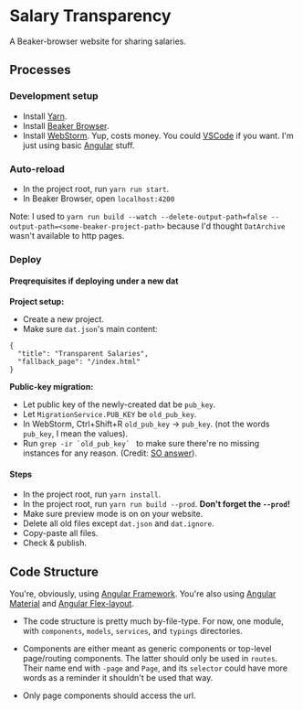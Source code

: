 # Salary Transparency

A Beaker-browser website for sharing salaries.

## Processes

### Development setup

- Install [Yarn](https://yarnpkg.com).
- Install [Beaker Browser](https://beakerbrowser.com/).
- Install [WebStorm](https://www.jetbrains.com/webstorm/). Yup, costs money. You could [VSCode](https://code.visualstudio.com/) if you want. I'm just using basic [Angular](https://angular.io/) stuff.

### Auto-reload

- In the project root, run `yarn run start`.
- In Beaker Browser, open `localhost:4200`

Note: I used to `yarn run build --watch --delete-output-path=false --output-path=<some-beaker-project-path>` because I'd thought `DatArchive` wasn't available to http pages.

### Deploy

#### Preqrequisites if deploying under a new dat

**Project setup:**
- Create a new project.
- Make sure `dat.json`'s main content:
```
{
  "title": "Transparent Salaries",
  "fallback_page": "/index.html"
}
```
**Public-key migration:**
- Let public key of the newly-created dat be `pub_key`.
- Let `MigrationService.PUB_KEY` be `old_pub_key`.
- In WebStorm, Ctrl+Shift+R `old_pub_key` -> `pub_key`. (not the words `pub_key`, I mean the values).
- Run ``grep -ir `old_pub_key` `` to make sure there're no missing instances for any reason. (Credit: [SO answer](https://stackoverflow.com/a/49251979/6690391)).

#### Steps

- In the project root, run `yarn install`.
- In the project root, run `yarn run build --prod`. **Don't forget the `--prod`!**
- Make sure preview mode is on on your website.
- Delete all old files except `dat.json` and `dat.ignore`.
- Copy-paste all files.
- Check & publish.

## Code Structure

You're, obviously, using [Angular Framework](https://angular.io/). You're also using [Angular Material](https://material.angular.io) and [Angular Flex-layout](https://github.com/angular/flex-layout/wiki/Declarative-API-Overview).

- The code structure is pretty much by-file-type. For now, one module, with `components`, `models`, `services`, and `typings` directories.

- Components are either meant as generic components or top-level page/routing components. The latter should only be used in `routes`. Their name end with `-page` and `Page`, and its `selector` could have more words as a reminder it shouldn't be used that way.

- Only page components should access the url.
